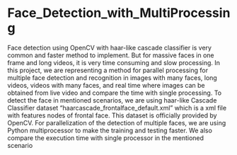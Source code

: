 # Face_Detection_with_MultiProcessing

Face detection using OpenCV with haar-like cascade classifier is very common and faster method to implement. But for massive faces in one frame and long videos, it is very time consuming and slow processing.  In this project, we are representing a method for parallel processing for multiple face detection and recognition in images with many faces, long videos, videos with many faces, and real time where images can be obtained from live video and compare the time with single processing. To detect the face in mentioned scenarios, we are using haar-like Cascade Classifier dataset “haarcascade_frontalface_default.xml” which is a xml file with features nodes of frontal face. This dataset is officially provided by OpenCV. For parallelization of the detection of multiple faces, we are using Python multiprocessor to make the training and testing faster. We also compare the execution time with single processor in the mentioned scenario
